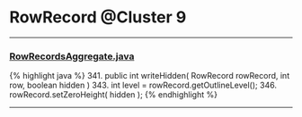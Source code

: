 # RowRecord @Cluster 9

***

### [RowRecordsAggregate.java](https://searchcode.com/codesearch/view/15642594/)
{% highlight java %}
341. public int writeHidden( RowRecord rowRecord, int row, boolean hidden )
343.     int level = rowRecord.getOutlineLevel();
346.         rowRecord.setZeroHeight( hidden );
{% endhighlight %}

***

